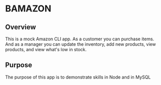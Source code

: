 # BAMAZON
## Overview
This is a mock Amazon CLI app. As a customer you can purchase items. And as a manager you can update the inventory, add new products, view products, and view what's low in stock.

## Purpose
The purpose of this app is to demonstrate skills in Node and in MySQL

